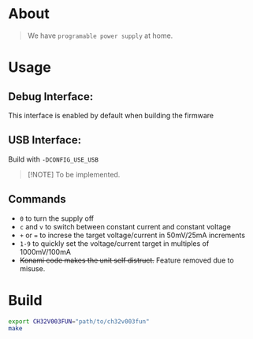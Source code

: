 
# About
> We have `programable power supply` at home.

# Usage
## Debug Interface:
This interface is enabled by default when building the firmware
## USB Interface:
Build with `-DCONFIG_USE_USB`
> [!NOTE] To be implemented.

## Commands
 - `0` to turn the supply off
 - `c` and `v` to switch between constant current and constant voltage
 - `+` or `=` to increse the target voltage/current in 50mV/25mA increments
 - `1-9` to quickly set the voltage/current target in multiples of 1000mV/100mA
 - ~~Konami code makes the unit self distruct.~~ Feature removed due to misuse.

# Build
```sh
export CH32V003FUN="path/to/ch32v003fun"
make
```
